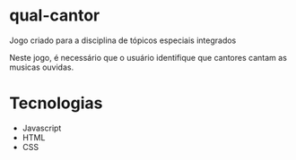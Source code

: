 # qual-cantor
Jogo criado para a disciplina de tópicos especiais integrados

Neste jogo, é necessário que o usuário identifique que cantores cantam as musicas ouvidas.

# Tecnologias
- Javascript
- HTML
- CSS
